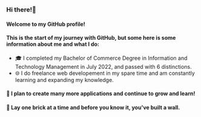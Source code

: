 
### Hi there!👋

#### Welcome to my GitHub profile! 

#### This is the start of my journey with GitHub, but some here is some information about me and what I do:

- 🎓 I completed my Bachelor of Commerce Degree in Information and Technology Management in July 2022, and passed with 6 distinctions. 
- 🌐 I do freelance web developement in my spare time and am constantly learning and expanding my knowledge. 

#### 🌱 I plan to create many more applications and continue to grow and learn!

#### 🧱 Lay one brick at a time and before you know it, you've built a wall. 
